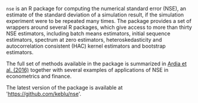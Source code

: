 `nse` is an R package for computing the numerical standard error (NSE), an estimate 
of the standard deviation of a simulation result, if the simulation experiment were to be repeated 
many times. The package provides a set of wrappers around several R packages, which give access to 
more than thirty NSE estimators, including batch means estimators, initial sequence 
estimators, spectrum at zero estimators, heteroskedasticity and autocorrelation 
consistent (HAC) kernel estimators and bootstrap estimators. 

The full set of methods available in the package is summarized in [Ardia et al. (2016)](https://papers.ssrn.com/sol3/papers.cfm?abstract_id=2741587) together with 
several examples of applications of NSE in econometrics and finance.

The latest version of the package is available at 'https://github.com/keblu/nse'.
